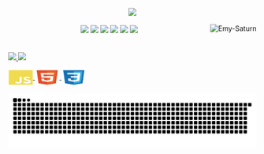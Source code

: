 <p align="center">
  <img height="300em" src="https://cdn.discordapp.com/attachments/889360030716026942/889656568168202240/hi.png" />
</p align="center">



<div align="center">
  <a href="https://t.me/Emilly_rose" target="_blank"><img align="center" src="https://img.shields.io/badge/Telegram-2CA5E0?style=for-the-badge&logo=telegram&logoColor=white" target="_blank"></a>
  <a href="https://discord.com/channels/@me" target="_blank"><img align="center" src="https://img.shields.io/badge/Discord-7289DA?style=for-the-badge&logo=discord&logoColor=white" target="_blank"></a>
  <a href="https://www.instagram.com/_emillyrose_/" target="_blank"><img align="center" src="https://img.shields.io/badge/Instagram-E4405F?style=for-the-badge&logo=instagram&logoColor=white"></a>
  <a href="https://www.linkedin.com/in/emillysrosa/" target="_blank"><img align="center" src="https://img.shields.io/badge/LinkedIn-0077B5?style=for-the-badge&logo=linkedin&logoColor=white"></a>
  <a href="https://www.youtube.com/channel/UCrIjDy8isIAjXTGHTpFg0hA" target="_blank"><img align="center" src="https://img.shields.io/badge/YouTube-FF0000?style=for-the-badge&logo=youtube&logoColor=white"></a>
  <a href="emilly.rosa.429@ufrn.edu.br" target="_blank"><img align="center" src="https://img.shields.io/badge/Gmail-D14836?style=for-the-badge&logo=gmail&logoColor=white"></a>
  
  <img height="140em" align="right" alt="Emy-Saturn" src="https://cdn.discordapp.com/attachments/422583220790493185/888522458913701918/MeuGif.gif">
</div align="center">
 
#

<div>
  <a href="https://github.com/emillyrosa">
  <img height="140em" src="https://github-readme-stats.vercel.app/api?username=emillyrosa&show_icons=true&theme=github_dark&include_all_commits=true&count_private=true"/>
  <img height="140em" src="https://github-readme-stats.vercel.app/api/top-langs/?username=emillyrosa&layout=compact&langs_count=7&theme=github_dark"/>
</div>  

<div style="display: inline_block"><br>
  <img align="center" alt="Emy-Js" height="30" width="50" src="https://raw.githubusercontent.com/devicons/devicon/master/icons/javascript/javascript-plain.svg">
  <img align="center" alt="Emy-HTML" height="30" width="50" src="https://raw.githubusercontent.com/devicons/devicon/master/icons/html5/html5-original.svg">
  <img align="center" alt="Emy-CSS" height="30" width="50" src="https://raw.githubusercontent.com/devicons/devicon/master/icons/css3/css3-original.svg">
  
  
  ![Snake animation](https://github.com/emillyrosa/emillyrosa/blob/output/github-contribution-grid-snake.svg)
</div>
  

 
